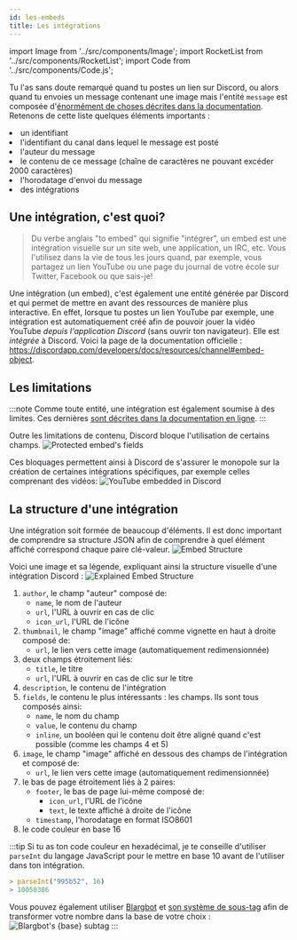 ```yaml
---
id: les-embeds
title: Les intégrations
---
```

import Image from '../src/components/Image';
import RocketList from '../src/components/RocketList';
import Code from '../src/components/Code.js';

Tu l'as sans doute remarqué quand tu postes un lien sur Discord, ou alors quand tu envoies un message contenant une image mais l'entité `message` est composée d'[énormément de choses décrites dans la documentation](https://discordapp.com/developers/docs/resources/channel#message-object). Retenons de cette liste quelques éléments importants :

<RocketList>
  <li>un identifiant</li>
  <li>l'identifiant du canal dans lequel le message est posté</li>
  <li>l'auteur du message</li>
  <li>le contenu de ce message (chaîne de caractères ne pouvant excéder 2000 caractères)</li>
  <li>l'horodatage d'envoi du message</li>
  <li>des intégrations</li>
</RocketList>

## Une intégration, c'est quoi?
> Du verbe anglais "to embed" qui signifie "intégrer", un embed est une intégration visuelle sur un site web, une application, un IRC, etc. Vous l'utilisez dans la vie de tous les jours quand, par exemple, vous partagez un lien YouTube ou une page du journal de votre école sur Twitter, Facebook ou que sais-je!

Une intégration (un embed), c'est également une entité générée par Discord et qui permet de mettre en avant des ressources de manière plus interactive. En effet, lorsque tu postes un lien YouTube par exemple, une intégration est automatiquement créé afin de pouvoir jouer la vidéo YouTube *depuis l'application Discord* (sans ouvrir ton navigateur). Elle est _intégrée_ à Discord. Voici la page de la documentation officielle : https://discordapp.com/developers/docs/resources/channel#embed-object.

## Les limitations

:::note
Comme toute entité, une intégration est également soumise à des limites. Ces dernières [sont décrites dans la documentation en ligne](https://discordapp.com/developers/docs/resources/channel#embed-limits).
:::

Outre les limitations de contenu, Discord bloque l'utilisation de certains champs.
<Image src="https://images-ext-1.discordapp.net/external/7PBH4eRp1AItUJtYBvtDIbhZ7w9te_Z_aCTKOGN1BaI/https/i.imgur.com/5KeHUgW.png" alt="Protected embed's fields" />

Ces bloquages permettent ainsi à Discord de s'assurer le monopole sur la création de certaines intégrations spécifiques, par exemple celles comprenant des vidéos:
<Image src="https://cdn.discordapp.com/attachments/497053863707148302/497098013903159316/embed-properties2.png" alt="YouTube embedded in Discord" />

## La structure d'une intégration
Une intégration soit formée de beaucoup d'éléments. Il est donc important de comprendre sa structure JSON afin de comprendre à quel élément affiché correspond chaque paire clé-valeur.
<Image src="https://media.discordapp.net/attachments/497053863707148302/497098157839351808/embed-structure.png" alt="Embed Structure" />

Voici une image et sa légende, expliquant ainsi la structure visuelle d'une intégration Discord :
<Image src="https://media.discordapp.net/attachments/497053863707148302/497098326987243535/embed-full-structure.png" alt="Explained Embed Structure" />

<ol>
  <li>
    <span><Code>author</Code>, le champ "auteur" composé de:</span>
    <ul>
      <li><Code>name</Code>, le nom de l'auteur</li>
      <li><Code>url</Code>, l'URL à ouvrir en cas de clic</li>
      <li><Code>icon_url</Code>, l'URL de l'icône</li>
    </ul>
  </li>
  
  <li>
    <span><Code>thumbnail</Code>, le champ "image" affiché comme vignette en haut à droite composé de:</span>
    <ul>
      <li><Code>url</Code>, le lien vers cette image (automatiquement redimensionnée)</li>
    </ul>
  </li>

  <li>
    <span>deux champs étroitement liés:</span>
    <ul>
      <li><Code>title</Code>, le titre</li>
      <li><Code>url</Code>, l'URL à ouvrir en cas de clic sur le titre</li>
    </ul>
  </li>

  <li><Code>description</Code>, le contenu de l'intégration</li>

  <li>
    <span><Code>fields</Code>, le contenu le plus intéressants : les champs. Ils sont tous composés ainsi:</span>
    <ul>
      <li><Code>name</Code>, le nom du champ</li>
      <li><Code>value</Code>, le contenu du champ</li>
      <li><Code>inline</Code>, un booléen qui le contenu doit être aligné quand c'est possible (comme les champs 4 et 5)</li>
    </ul>
  </li>

  <li>
    <span><Code>image</Code>, le champ "image" affiché en dessous des champs de l'intégration et composé de:</span>
    <ul>
      <li><Code>url</Code>, le lien vers cette image (automatiquement redimensionnée)</li>
    </ul>
  </li>

  <li>
    <span>le bas de page étroitement liés à 2 paires:</span>
    <ul>
      <li>
        <span><Code>footer</Code>, le bas de page lui-même composé de:</span>
        <ul>
          <li><Code>icon_url</Code>, l'URL de l'icône</li>
          <li><Code>text</Code>, le texte affiché à droite de l'icône</li>
        </ul>
      </li>
      <li><Code>timestamp</Code>, l'horodatage en format ISO8601</li>
    </ul>
  </li>

  <li>le code couleur en base 16</li>
</ol>

:::tip
Si tu as ton code couleur en hexadécimal, je te conseille d'utiliser `parseInt` du langage JavaScript pour le mettre en base 10 avant de l'utiliser dans ton intégration.

```js
> parseInt("995b52", 16)
> 10050386
```

Vous pouvez également utiliser [Blargbot](https://blargbot.xyz) et [son système de sous-tag](https://blargbot.xyz/tags#base) afin de transformer votre nombre dans la base de votre choix :
<Image src="/img/base-math.png" alt="Blargbot's {base} subtag" />
:::
